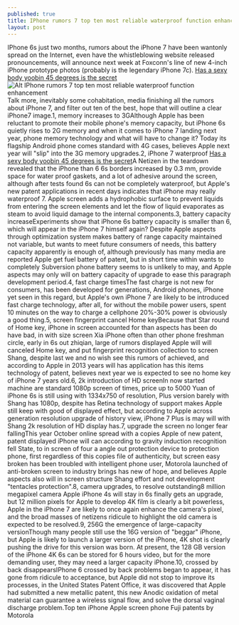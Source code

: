 ```yaml
---
published: true
title: IPhone rumors 7 top ten most reliable waterproof function enhancement
layout: post
---
```

IPhone 6s just two months, rumors about the iPhone 7 have been wantonly spread on the Internet, even have the whistleblowing website released pronouncements, will announce next week at Foxconn\'s line of new 4-inch iPhone prototype photos (probably is the legendary iPhone 7c). [Has a sexy body yoobin 45 degrees is the secret](http://transformerscase.blogspot.com/2015/11/has-sexy-body-yoobin-45-degrees-is.html)![Alt IPhone rumors 7 top ten most reliable waterproof function enhancement](https://c2.staticflickr.com/6/5667/22836025854_5b36e0760d.jpg)Talk more, inevitably some cohabitation, media finishing all the rumors about iPhone 7, and filter out ten of the best, hope that will outline a clear iPhone7 image.1, memory increases to 3GAlthough Apple has been reluctant to promote their mobile phone\'s memory capacity, but iPhone 6s quietly rises to 2G memory and when it comes to iPhone 7 landing next year, phone memory technology and what will have to change it? Today its flagship Android phone comes standard with 4G cases, believes Apple next year will \"slip\" into the 3G memory upgrades.2, iPhone 7 waterproof [Has a sexy body yoobin 45 degrees is the secret](http://transformerscase.blogspot.com/2015/11/has-sexy-body-yoobin-45-degrees-is.html)A Netizen in the teardown revealed that the iPhone than 6 6s borders increased by 0.3 mm, provide space for water proof gaskets, and a lot of adhesive around the screen, although after tests found 6s can not be completely waterproof, but Apple\'s new patent applications in recent days indicates that iPhone may really waterproof 7. Apple screen adds a hydrophobic surface to prevent liquids from entering the screen elements and let the flow of liquid evaporates as steam to avoid liquid damage to the internal components.3, battery capacity increaseExperiments show that iPhone 6s battery capacity is smaller than 6, which will appear in the iPhone 7 himself again? Despite Apple aspects through optimization system makes battery of range capacity maintained not variable, but wants to meet future consumers of needs, this battery capacity apparently is enough of, although previously has many media are reported Apple get fuel battery of patent, but in short time within wants to completely Subversion phone battery seems to is unlikely to may, and Apple aspects may only will on battery capacity of upgrade to ease this paragraph development period.4, fast charge timesThe fast charge is not new for consumers, has been developed for generations, Android phones, iPhone yet seen in this regard, but Apple\'s own iPhone 7 are likely to be introduced fast charge technology, after all, for without the mobile power users, spent 10 minutes on the way to charge a cellphone 20%-30% power is obviously a good thing.5, screen fingerprint cancel Home keyBecause that Star round of Home key, iPhone in screen accounted for than aspects has been do have bad, in with size screen Xia iPhone often than other phone freshman circle, early in 6s out zhiqian, large of rumors displayed Apple will will canceled Home key, and put fingerprint recognition collection to screen Shang, despite last we and no wish see this rumors of achieved, and according to Apple in 2013 years will has application has this items technology of patent, believes next year we is expected to see no home key of iPhone 7 years old.6, 2k introduction of HD screenIn now started machine are standard 1080p screen of times, price up to 5000 Yuan of iPhone 6s is still using with 1334x750 of resolution, Plus version barely with Shang has 1080p, despite has Retina technology of support makes Apple still keep with good of displayed effect, but according to Apple across generation resolution upgrade of history view, iPhone 7 Plus is may will with Shang 2k resolution of HD display has.7, upgrade the screen no longer fear fallingThis year October online spread with a copies Apple of new patent, patent displayed iPhone will can according to gravity induction recognition fell State, to in screen of four a angle out protection device to protection phone, first regardless of this copies file of authenticity, but screen easy broken has been troubled with intelligent phone user, Motorola launched of anti-broken screen to industry brings has new of hope, and believes Apple aspects also will in screen structure Shang effort and not development \"tentacles protection\".8, camera upgrades, to resolve outstanding8 million megapixel camera Apple iPhone 4s will stay in 6s finally gets an upgrade, but 12 million pixels for Apple to develop 4K film is clearly a bit powerless, Apple in the iPhone 7 are likely to once again enhance the camera\'s pixel, and the broad masses of netizens ridicule to highlight the old camera is expected to be resolved.9, 256G the emergence of large-capacity versionThough many people still use the 16G version of \"beggar\" iPhone, but Apple is likely to launch a larger version of the iPhone, 4K shot is clearly pushing the drive for this version was born. At present, the 128 GB version of the iPhone 4K 6s can be stored for 6 hours video, but for the more demanding user, they may need a larger capacity iPhone.10, crossed by back disappearsIPhone 6 crossed by back problems began to appear, it has gone from ridicule to acceptance, but Apple did not stop to improve its processes, in the United States Patent Office, it was discovered that Apple had submitted a new metallic patent, this new Anodic oxidation of metal material can guarantee a wireless signal flow, and solve the dorsal vaginal discharge problem.Top ten iPhone Apple screen phone Fuji patents by Motorola